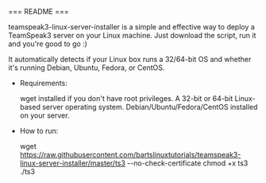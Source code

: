 === README ===

teamspeak3-linux-server-installer is a simple and effective way to deploy
a TeamSpeak3 server on your Linux machine. Just download the script, run
it and you're good to go :)

It automatically detects if your Linux box runs a 32/64-bit OS and
whether it's running Debian, Ubuntu, Fedora, or CentOS.

 - Requirements:

   wget installed if you don't have root privileges.
   A 32-bit or 64-bit Linux-based server operating system.
   Debian/Ubuntu/Fedora/CentOS installed on your server.

- How to run:

  wget https://raw.githubusercontent.com/bartslinuxtutorials/teamspeak3-linux-server-installer/master/ts3 --no-check-certificate
  chmod +x ts3
  ./ts3
